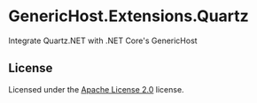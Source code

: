 # GenericHost.Extensions.Quartz

Integrate Quartz.NET with .NET Core's GenericHost

## License

Licensed under the [Apache License 2.0](./LICENSE.md) license.